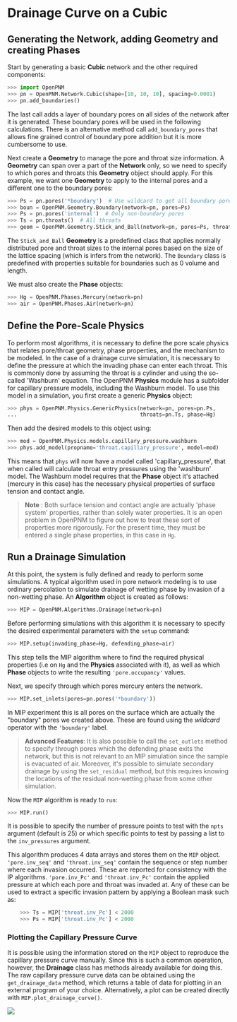 # Drainage Curve on a Cubic

## Generating the Network, adding Geometry and creating Phases

Start by generating a basic **Cubic** network and the other required components:

``` python
>>> import OpenPNM
>>> pn = OpenPNM.Network.Cubic(shape=[10, 10, 10], spacing=0.0001)
>>> pn.add_boundaries()

```

The last call adds a layer of boundary pores on all sides of the network after it is generated. These boundary pores will be used in the following calculations. There is an alternative method call ``add_boundary_pores`` that allows fine grained control of boundary pore addition but it is more cumbersome to use.

Next create a **Geometry** to manage the pore and throat size information.  A **Geometry** can span over a part of the **Network** only, so we need to specify to which pores and throats this **Geometry** object should apply. For this example, we want one **Geometry** to apply to the internal pores and a different one to the boundary pores:

``` python
>>> Ps = pn.pores('*boundary')  # Use wildcard to get all boundary pores
>>> boun = OpenPNM.Geometry.Boundary(network=pn, pores=Ps)
>>> Ps = pn.pores('internal')  # Only non-boundary pores
>>> Ts = pn.throats()  # All throats
>>> geom = OpenPNM.Geometry.Stick_and_Ball(network=pn, pores=Ps, throats=Ts)

```

The ``Stick_and_Ball`` **Geometry** is a predefined class that applies normally distributed pore and throat sizes to the internal pores based on the size of the lattice spacing (which is infers from the network).  The ``Boundary`` class is predefined with properties suitable for boundaries such as 0 volume and length.

We must also create the **Phase** objects:

``` python
>>> Hg = OpenPNM.Phases.Mercury(network=pn)
>>> air = OpenPNM.Phases.Air(network=pn)

```

## Define the Pore-Scale Physics

To perform most algorithms, it is necessary to define the pore scale physics that relates pore/throat geometry, phase properties, and the mechanism to be modeled.  In the case of a drainage curve simulation, it is necessary to define the pressure at which the invading phase can enter each throat.  This is commonly done by assuming the throat is a cylinder and using the so-called 'Washburn' equation.  The OpenPNM **Physics** module has a subfolder for capillary pressure models, including the Washburn model.  To use this model in a simulation, you first create a generic **Physics** object:

``` python
>>> phys = OpenPNM.Physics.GenericPhysics(network=pn, pores=pn.Ps,
...                                       throats=pn.Ts, phase=Hg)

```

Then add the desired models to this object using:

``` python
>>> mod = OpenPNM.Physics.models.capillary_pressure.washburn
>>> phys.add_model(propname='throat.capillary_pressure', model=mod)

```

This means that ``phys`` will now have a model called 'capillary_pressure', that when called will calculate throat entry pressures using the 'washburn' model.  The Washburn model requires that the **Phase** object it's attached  (mercury in this case) has the necessary physical properties of surface tension and contact angle.

> **Note** :  Both surface tension and contact angle are actually 'phase system' properties, rather than solely water properties.  It is an open problem in OpenPNM to figure out how to treat these sort of properties more rigorously.  For the present time, they must be entered a single phase properties, in this case in ``Hg``.

## Run a Drainage Simulation

At this point, the system is fully defined and ready to perform some simulations.  A typical algorithm used in pore network modeling is to use ordinary percolation to simulate drainage of wetting phase by invasion of a non-wetting phase.  An **Algorithm** object is created as follows:

``` python
>>> MIP = OpenPNM.Algorithms.Drainage(network=pn)

```    

Before performing simulations with this algorithm it is necessary to specify the desired experimental parameters with the ``setup`` command:

``` python
>>> MIP.setup(invading_phase=Hg, defending_phase=air)

```

This step tells the MIP algorithm where to find the required physical properties (i.e on ``Hg`` and the **Physics** associated with it), as well as which **Phase** objects to write the resulting ``'pore.occupancy'`` values.

Next, we specify through which pores mercury enters the network.

``` python
>>> MIP.set_inlets(pores=pn.pores('*boundary'))

```

In MIP experiment this is all pores on the surface which are actually the "boundary" pores we created above.  These are found using the *wildcard* operator with the ``'boundary'`` label.

> **Advanced Features**: It is also possible to call the ``set_outlets`` method to specify through pores which the defending phase exits the network, but this is not relevant to an MIP simulation since the sample is evacuated of air.  Moreover, it's possible to simulate secondary drainage by using the ``set_residual`` method, but this requires knowing the locations of the residual non-wetting phase from some other simulation.

Now the ``MIP`` algorithm is ready to ``run``:

``` python
>>> MIP.run()

```

It is possible to specify the number of pressure points to test with the ``npts`` argument (default is 25) or which specific points to test by passing a list to the ``inv_pressures`` argument.

This algorithm produces 4 data arrays and stores them on the ``MIP`` object.  ``'pore.inv_seq'`` and ``'throat.inv_seq'`` contain the sequence or step number where each invasion occurred.  These are reported for consistency with the IP algorithms.  ``'pore.inv_Pc'`` and ``'throat.inv_Pc'`` contain the applied pressure at which each pore and throat was invaded at.  Any of these can be used to extract a specific invasion pattern by applying a Boolean mask such as:

``` python
    >>> Ts = MIP['throat.inv_Pc'] < 2000
    >>> Ps = MIP['throat.inv_Pc'] < 2000

```

### Plotting the Capillary Pressure Curve

It is possible using the information stored on the ``MIP`` object to reproduce the capillary pressure curve manually.  Since this is such a common operation, however, the **Drainage** class has methods already available for doing this.  The raw capillary pressure curve data can be obtained using the ``get_drainage_data`` method, which returns a table of data for plotting in an external program of your choice.  Alternatively, a plot can be created directly with ``MIP.plot_drainage_curve()``.

![](http://i.imgur.com/ZxuCict.png)
